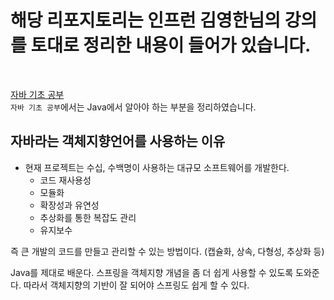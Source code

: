 # 해당 리포지토리는 인프런 김영한님의 강의를 토대로 정리한 내용이 들어가 있습니다.
<Br/>

[자바 기초 공부](1.기초.md)   
`자바 기초 공부`에서는 Java에서 알아야 하는 부분을 정리하였습니다.

## 자바라는 객체지향언어를 사용하는 이유
- 현재 프로젝트는 수십, 수백명이 사용하는 대규모 소프트웨어를 개발한다.
  - 코드 재사용성
  - 모듈화
  - 확장성과 유연성
  - 추상화를 통한 복잡도 관리
  - 유지보수

즉 큰 개발의 코드를 만들고 관리할 수 있는 방법이다.
(캡슐화, 상속, 다형성, 추상화 등)

Java를 제대로 배운다.
스프링을 객체지향 개념을 좀 더 쉽게 사용할 수 있도록 도와준다.
따라서 객체지향의 기반이 잘 되어야 스프링도 쉽게 할 수 있다.